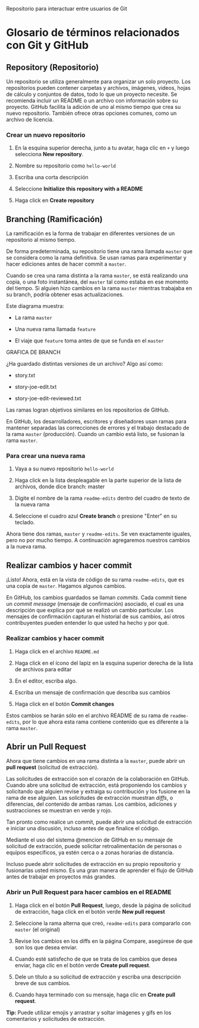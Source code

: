 Repositorio para interactuar entre usuarios de Git

# Glosario de términos relacionados con Git y GitHub

## Repository (Repositorio)

Un repositorio se utiliza generalmente para organizar un solo proyecto. Los repositorios pueden contener carpetas y archivos, imágenes, videos, hojas de cálculo y conjuntos de datos, todo lo que un proyecto necesite. Se recomienda incluir un README o un archivo con información sobre su proyecto. GitHub facilita la adición de uno al mismo tiempo que crea su nuevo repositorio. También ofrece otras opciones comunes, como un archivo de licencia.

### Crear un nuevo repositorio

1. En la esquina superior derecha, junto a tu avatar, haga clic en `+` y luego selecciona **New repository**.

2. Nombre su repositorio como `hello-world`

3. Escriba una corta descripción

4. Seleccione **Initialize this repository with a README**

5. Haga click en **Create repository**

## Branching (Ramificación)

La ramificación es la forma de trabajar en diferentes versiones de un repositorio al mismo tiempo.

De forma predeterminada, su repositorio tiene una rama llamada `master` que se considera como la rama definitiva. Se usan ramas para experimentar y hacer ediciones antes de hacer commit a `master`.

Cuando se crea una rama distinta a la rama `master`, se está realizando una copia, o una foto instantánea, del `master` tal como estaba en ese momento del tiempo. Si alguien hizo cambios en la rama `master` mientras trabajaba en su branch, podría obtener esas actualizaciones.

Este diagrama muestra:

+ La rama `master`

+ Una nueva rama llamada `feature` 

+ El viaje que `feature` toma antes de que se funda en el `master`

GRAFICA DE BRANCH

¿Ha guardado distintas versiones de un archivo? Algo así como:

+ story.txt

+ story-joe-edit.txt

+ story-joe-edit-reviewed.txt 

Las ramas logran objetivos similares en los repositorios de GitHub.

En GitHub, los desarrolladores, escritores y diseñadores usan ramas para mantener separadas las correcciones de errores y el trabajo destacado de la rama `master` (producción). Cuando un cambio está listo, se fusionan la rama `master`.

### Para crear una nueva rama

1. Vaya a su nuevo repositorio `hello-world`

2. Haga click en la lista despleagable en la parte superior de la lista de archivos, donde dice branch: master

3. Digite el nombre de la rama `readme-edits` dentro del cuadro de texto de la nueva rama

4. Seleccione el cuadro azul **Create branch** o presione "Enter" en su teclado.

Ahora tiene dos ramas, `master` y `readme-edits`. Se ven exactamente iguales, pero no por mucho tiempo. A continuación agregaremos nuestros cambios a la nueva rama.

## Realizar cambios y hacer commit

¡Listo! Ahora, está en la vista de código de su rama `readme-edits`, que es una copia de `master`. Hagamos algunos cambios.

En GitHub, los cambios guardados se llaman _commits_. Cada commit tiene un _commit message_ (mensaje de confirmación) asociado, el cual es una descripción que explica por qué se realizó un cambio particular. Los mensajes de confirmación capturan el historial de sus cambios, así otros contribuyentes pueden entender lo que usted ha hecho y por qué.

### Realizar cambios y hacer commit

1. Haga click en el archivo `README.md`

2. Haga click en el ícono del lapiz en la esquina superior derecha de la lista de archivos para editar

3. En el editor, escriba algo.

4. Escriba un mensaje de confirmación que describa sus cambios

5. Haga click en el botón **Commit changes**

Estos cambios se harán sólo en el archivo README de su rama de `readme-edits`, por lo que ahora esta rama contiene contenido que es diferente a la rama `master`.

## Abrir un Pull Request

Ahora que tiene cambios en una rama distinta a la `master`, puede abrir un **pull request** (solicitud de extracción).

Las solicitudes de extracción son el corazón de la colaboración en GitHub. Cuando abre una solicitud de extracción, está proponiendo los cambios y solicitando que alguien revise y extraiga su contribución y los fusione en la rama de ese alguien. Las solicitudes de extracción muestran _diffs_, o diferencias, del contenido de ambas ramas. Los cambios, adiciones y sustracciones se muestran en verde y rojo.

Tan pronto como realice un commit, puede abrir una solicitud de extracción e iniciar una discusión, incluso antes de que finalice el código.

Mediante el uso del sistema @mencion de GitHub en su mensaje de solicitud de extracción, puede solicitar retroalimentación de personas o equipos específicos, ya estén cerca o a zonas horarias de distancia.

Incluso puede abrir solicitudes de extracción en su propio repositorio y fusionarlas usted mismo. Es una gran manera de aprender el flujo de GitHub antes de trabajar en proyectos más grandes.

### Abrir un Pull Request para hacer cambios en el README

1. Haga click en el botón **Pull Request**, luego, desde la página de solicitud de extracción, haga click en el botón verde **New pull request**

2. Seleccione la rama alterna que creó, `readme-edits` para compararlo con `master` (el original)

3. Revise los cambios en los diffs en la página Compare, asegúrese de que son los que desea enviar.

4. Cuando esté satisfecho de que se trata de los cambios que desea enviar, haga clic en el botón verde **Create pull request**.

5. Dele un título a su solicitud de extracción y escriba una descripción breve de sus cambios.

6. Cuando haya terminado con su mensaje, haga clic en **Create pull request**.

**Tip:** Puede utilizar emojis y arrastrar y soltar imágenes y gifs en los comentarios y solicitudes de extracción.





